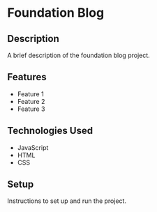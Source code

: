 # Foundation Blog

## Description

A brief description of the foundation blog project.

## Features

- Feature 1
- Feature 2
- Feature 3

## Technologies Used

- JavaScript
- HTML
- CSS

## Setup

Instructions to set up and run the project.
